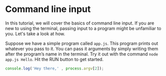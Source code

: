 # Command line input

In this tutorial, we will cover the basics of command line input. If you are new to using the terminal, passing input to a program might be unfamiliar to you. Let's take a look at how.

Suppose we have a simple program called `app.js`. This program prints out whatever you pass to it. You can pass it arguments by simply writing them after the program’s name in the terminal. Try it out with the command `node app.js Hello`. Hit the RUN button to get started.

```javascript
console.log('Hey there,' , process.argv[2]);
